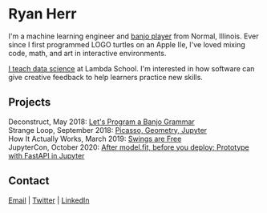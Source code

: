 # Ryan Herr

I'm a machine learning engineer and [banjo player](https://www.youtube.com/playlist?list=PLAwif0tmlJfUaGjOkqTl5RNJQLJH3798I) from Normal, Illinois. Ever since I first programmed LOGO turtles on an Apple IIe, I've loved mixing code, math, and art in interactive environments.

[I teach data science](https://youtu.be/ITypFgnIiRQ) at Lambda School. I'm interested in how software can give creative feedback to help learners practice new skills.

## Projects
Deconstruct, May 2018: [Let's Program a Banjo Grammar](https://rrherr.github.io/banjo-grammar/)  
Strange Loop, September 2018: [Picasso, Geometry, Jupyter](https://rrherr.github.io/picasso/)  
How It Actually Works, March 2019: [Swings are Free](https://www.howitactuallyworks.com/archives/swings_are_free.html)  
JupyterCon, October 2020: [After model.fit, before you deploy: Prototype with FastAPI in Jupyter](https://twitter.com/rrherr/status/1296182598138568704)  

## Contact
[Email](mailto:rrherr@gmail.com) \| [Twitter](https://twitter.com/rrherr) \| [LinkedIn](https://www.linkedin.com/in/ryan-herr-b5a8a77/)  
